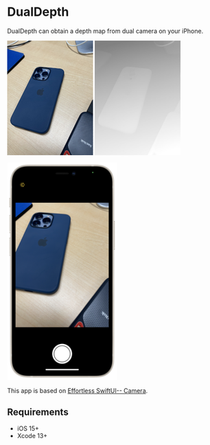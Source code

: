 # DualDepth

DualDepth can obtain a depth map from dual camera on your iPhone.

<p aline="center">
    <img src="materials/IMG_2634.jpeg" width=200>
    <img src="materials/IMG_2635.JPG" width=200>
</p>

<p aline="center">
  <img src="materials/dualdepth.png" width=256>
</p>




This app is based on [Effortless SwiftUI-- Camera](https://github.com/rorodriguez116/SwiftCamera).

## Requirements
- iOS 15+
- Xcode 13+
